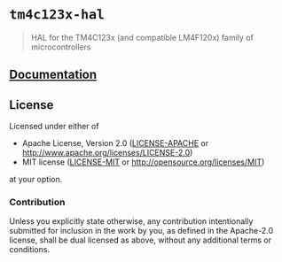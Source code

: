 # `tm4c123x-hal`

> HAL for the TM4C123x (and compatible LM4F120x) family of microcontrollers

[`embedded-hal`]: https://crates.io/crates/embedded-hal

## [Documentation](https://docs.rs/tm4c123x-hal)

## License

Licensed under either of

- Apache License, Version 2.0 ([LICENSE-APACHE](LICENSE-APACHE) or
  http://www.apache.org/licenses/LICENSE-2.0)
- MIT license ([LICENSE-MIT](LICENSE-MIT) or http://opensource.org/licenses/MIT)

at your option.

### Contribution

Unless you explicitly state otherwise, any contribution intentionally submitted
for inclusion in the work by you, as defined in the Apache-2.0 license, shall be
dual licensed as above, without any additional terms or conditions.
